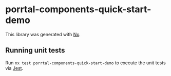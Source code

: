 # porrtal-components-quick-start-demo

This library was generated with [Nx](https://nx.dev).

## Running unit tests

Run `nx test porrtal-components-quick-start-demo` to execute the unit tests via [Jest](https://jestjs.io).
